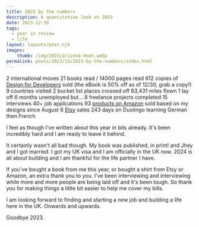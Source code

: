 ```yaml
---
title: 2023 by the numbers
description: A quantitative look at 2023
date: 2023-12-30
tags:
  - year in review
  - life
layout: layouts/post.njk
images:
    thumb: /img/2023/arizona-moon.webp
permalink: posts/2023/12/2023-by-the-numbers/index.html
---
```


2 international moves
21 books read / 14000 pages read
612 copies of [Design for Developers](https://www.manning.com/books/design-for-developers?utm_source=stimac&utm_medium=affiliate&utm_campaign=book_stimac_design_4_19_22&a_aid=stimac&a_bid=5f6ba095&ar=false&lpse=B) sold (the eBook is 50% off as of 12/30, grab a copy!)
9 countries visited 
2 bucket list places crossed off 
63,431 miles flown
1 lay off 
6 months unemployed but...
8 freelance projects completed 
15 interviews
40+ job applications
93 [products on Amazon](https://www.amazon.com/shop/seaotta/list/1LP5CKOAW0CIY?ref_=cm_sw_r_cp_ud_aipsflist_aipsfseaotta_BMHK24AKTXXQ61QAYJCC) sold based on my designs since August
6 [Etsy](https://www.etsy.com/shop/VoguesMoon) sales 
243 days on Duolingo learning German then French

I feel as though I've written about this year in bits already. It's been incredibly hard and I am ready to leave it behind. 

It certainly wasn't all bad though. My book was published, in print! and Jhey and I got married. I got my UK visa and I am officially in the UK now. 2024 is all about building and I am thankful for the life partner I have. 

If you've bought a book from me this year, or bought a shirt from Etsy or Amazon, an extra thank you to you. I've been interviewing and interviewing while more and more people are being laid off and it's been tough. So thank you for making things a little bit easier to help me cover my bills. 

I am looking forward to finding and starting a new job and building a life here in the UK. Onwards and upwards. 

Goodbye 2023. 

